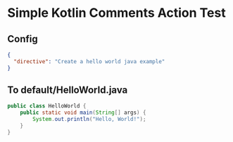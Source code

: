 # Simple Kotlin Comments Action Test

## Config

```json
{
  "directive": "Create a hello world java example"
}
```

## To default/HelloWorld.java

```java
public class HelloWorld {
    public static void main(String[] args) {
        System.out.println("Hello, World!");
    }
}
```
